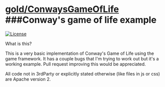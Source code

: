 [gold/ConwaysGameOfLife](https://github.com/CoryNull/gold/examples/conwaysGameOfLife)
###Conway's game of life example
============================================================================
[![License](https://img.shields.io/badge/license-Apache%202-blue)](https://github.com/CoryNull/gold/LICENSE)

What is this?

This is a very basic implementation of Conway's Game of Life using the game framework. It has a couple bugs that I'm trying to work out but it's a working example. Pull request improving this would be appreciated.

All code not in 3rdParty or explicitly stated otherwise (like files in js or css) are Apache version 2.